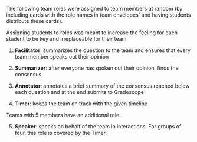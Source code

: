 
The following team roles were assigned to team members at random (by including cards with the role names in team envelopes' and having students distribute these cards).

Assigning students to roles was meant to increase the feeling for each student to be key and irreplaceable for their team. 

1. **Facilitator**: summarizes the question to the team and ensures that every team member speaks out their opinion

2. **Summarizer**: after everyone has spoken out their opinion, finds the consensus

3. **Annotator**: annotates a brief summary of the consensus reached below each question and at the end submits to Gradescope

4. **Timer**: keeps the team on track with the given timeline 

Teams with 5 members have an additional role:

5. **Speaker**: speaks on behalf of the team in interactions. For groups of four, this role is covered by the Timer.
